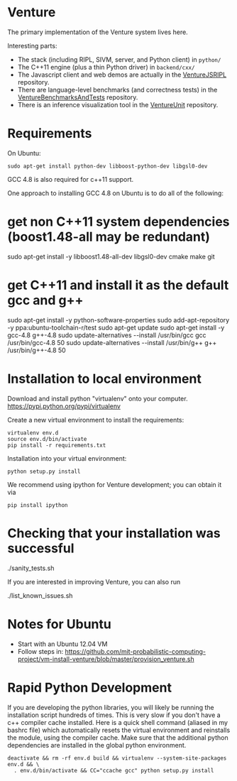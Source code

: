 Venture
=======

The primary implementation of the Venture system lives here.

Interesting parts:
- The stack (including RIPL, SIVM, server, and Python client) in `python/`
- The C++11 engine (plus a thin Python driver) in `backend/cxx/`
- The Javascript client and web demos are actually in the
  [VentureJSRIPL](https://github.com/mit-probabilistic-computing-project/VentureJSRIPL)
  repository.
- There are language-level benchmarks (and correctness tests) in the
  [VentureBenchmarksAndTests](https://github.com/mit-probabilistic-computing-project/VentureBenchmarksAndTests)
  repository.
- There is an inference visualization tool in the [VentureUnit](https://github.com/mit-probabilistic-computing-project/VentureUnit) repository.

Requirements
============

On Ubuntu:

    sudo apt-get install python-dev libboost-python-dev libgsl0-dev
    
GCC 4.8 is also required for c++11 support.

One approach to installing GCC 4.8 on Ubuntu is to do all of the following:

# get non C++11 system dependencies (boost1.48-all may be redundant)
sudo apt-get install -y libboost1.48-all-dev libgsl0-dev cmake make git

# get C++11 and install it as the default gcc and g++
sudo apt-get install -y python-software-properties
sudo add-apt-repository -y ppa:ubuntu-toolchain-r/test
sudo apt-get update
sudo apt-get install -y gcc-4.8 g++-4.8
sudo update-alternatives --install /usr/bin/gcc gcc /usr/bin/gcc-4.8 50
sudo update-alternatives --install /usr/bin/g++ g++ /usr/bin/g++-4.8 50

Installation to local environment
=================================

Download and install python "virtualenv" onto your computer.
https://pypi.python.org/pypi/virtualenv

Create a new virtual environment to install the requirements:

    virtualenv env.d
    source env.d/bin/activate
    pip install -r requirements.txt

Installation into your virtual environment:

    python setup.py install

We recommend using ipython for Venture development; you can obtain it via

    pip install ipython

Checking that your installation was successful
===============================================

./sanity_tests.sh

If you are interested in improving Venture, you can also run

./list_known_issues.sh

Notes for Ubuntu
==================================

- Start with an Ubuntu 12.04 VM
- Follow steps in:
  https://github.com/mit-probabilistic-computing-project/vm-install-venture/blob/master/provision_venture.sh

Rapid Python Development
==================================

If you are developing the python libraries, you will
likely be running the installation script hundreds of
times. This is very slow if you don't have a c++ compiler
cache installed. Here is a quick shell command (aliased in
my bashrc file) which automatically resets the virtual
environment and reinstalls the module, using the compiler
cache. Make sure that the additional python dependencies
are installed in the global python environment.

    deactivate && rm -rf env.d build && virtualenv --system-site-packages env.d && \
      . env.d/bin/activate && CC="ccache gcc" python setup.py install
